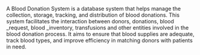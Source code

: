 A Blood Donation System is a database system that helps manage the collection, storage, tracking, and distribution of blood donations. 
This system facilitates the interaction between donors, donations, blood _request, blood _inventory, transfusions and other entities involved in the blood donation process.
It aims to ensure that blood supplies are adequate, track blood types, and improve efficiency in matching donors with patients in need.
